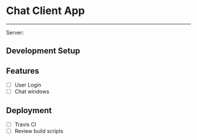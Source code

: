 # Chat Client App
-----------------------------
Server: <insert server link here>

## Development Setup

## Features
- [ ] User Login
- [ ] Chat windows

## Deployment
- [ ] Travis CI
- [ ] Review build scripts